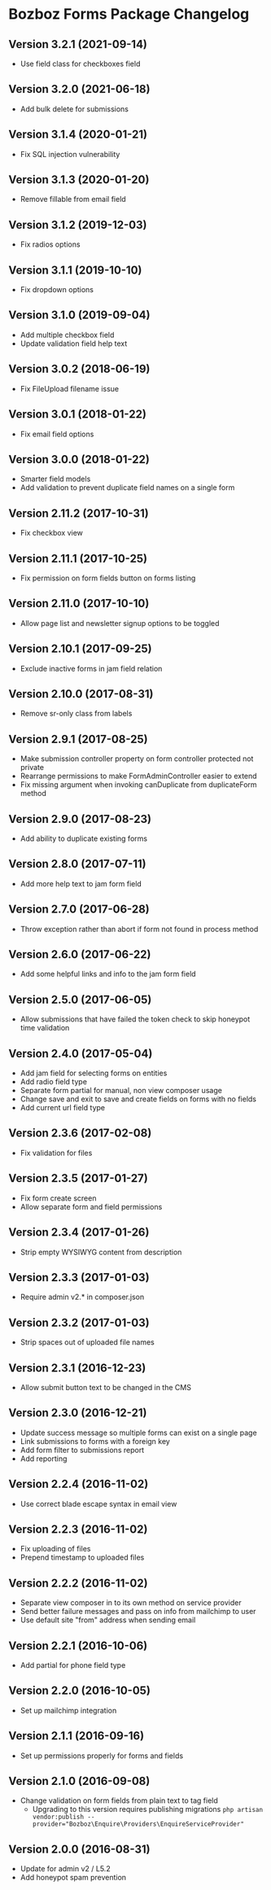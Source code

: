 
# Bozboz Forms Package Changelog

## Version 3.2.1 (2021-09-14)
- Use field class for checkboxes field

## Version 3.2.0 (2021-06-18)
- Add bulk delete for submissions

## Version 3.1.4 (2020-01-21)
- Fix SQL injection vulnerability

## Version 3.1.3 (2020-01-20)
- Remove fillable from email field

## Version 3.1.2 (2019-12-03)
- Fix radios options

## Version 3.1.1 (2019-10-10)
- Fix dropdown options

## Version 3.1.0 (2019-09-04)
- Add multiple checkbox field
- Update validation field help text

## Version 3.0.2 (2018-06-19)
- Fix FileUpload filename issue

## Version 3.0.1 (2018-01-22)
- Fix email field options

## Version 3.0.0 (2018-01-22)
- Smarter field models
- Add validation to prevent duplicate field names on a single form

## Version 2.11.2 (2017-10-31)
- Fix checkbox view

## Version 2.11.1 (2017-10-25)
- Fix permission on form fields button on forms listing

## Version 2.11.0 (2017-10-10)
- Allow page list and newsletter signup options to be toggled

## Version 2.10.1 (2017-09-25)
- Exclude inactive forms in jam field relation

## Version 2.10.0 (2017-08-31)
- Remove sr-only class from labels

## Version 2.9.1 (2017-08-25)
- Make submission controller property on form controller protected not private
- Rearrange permissions to make FormAdminController easier to extend
- Fix missing argument when invoking canDuplicate from duplicateForm method

## Version 2.9.0 (2017-08-23)
- Add ability to duplicate existing forms

## Version 2.8.0 (2017-07-11)
- Add more help text to jam form field

## Version 2.7.0 (2017-06-28)
- Throw exception rather than abort if form not found in process method


## Version 2.6.0 (2017-06-22)
- Add some helpful links and info to the jam form field

## Version 2.5.0 (2017-06-05)
- Allow submissions that have failed the token check to skip honeypot time validation

## Version 2.4.0 (2017-05-04)
- Add jam field for selecting forms on entities
- Add radio field type
- Separate form partial for manual, non view composer usage
- Change save and exit to save and create fields on forms with no fields
- Add current url field type

## Version 2.3.6 (2017-02-08)
- Fix validation for files

## Version 2.3.5 (2017-01-27)
- Fix form create screen
- Allow separate form and field permissions

## Version 2.3.4 (2017-01-26)
- Strip empty WYSIWYG content from description

## Version 2.3.3 (2017-01-03)
- Require admin v2.* in composer.json

## Version 2.3.2 (2017-01-03)
- Strip spaces out of uploaded file names

## Version 2.3.1 (2016-12-23)
- Allow submit button text to be changed in the CMS

## Version 2.3.0 (2016-12-21)
- Update success message so multiple forms can exist on a single page
- Link submissions to forms with a foreign key
- Add form filter to submissions report
- Add reporting

## Version 2.2.4 (2016-11-02)
- Use correct blade escape syntax in email view

## Version 2.2.3 (2016-11-02)
- Fix uploading of files
- Prepend timestamp to uploaded files

## Version 2.2.2 (2016-11-02)

- Separate view composer in to its own method on service provider
- Send better failure messages and pass on info from mailchimp to user
- Use default site "from" address when sending email

## Version 2.2.1 (2016-10-06)

- Add partial for phone field type

## Version 2.2.0 (2016-10-05)

- Set up mailchimp integration

## Version 2.1.1 (2016-09-16)

- Set up permissions properly for forms and fields

## Version 2.1.0 (2016-09-08)

- Change validation on form fields from plain text to tag field
    - Upgrading to this version requires publishing migrations
        ```php artisan vendor:publish --provider="Bozboz\Enquire\Providers\EnquireServiceProvider"```


## Version 2.0.0 (2016-08-31)

- Update for admin v2 / L5.2
- Add honeypot spam prevention
